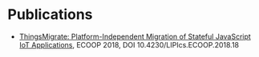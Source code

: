 # Publications

* [ThingsMigrate: Platform-Independent Migration of Stateful JavaScript IoT Applications](http://drops.dagstuhl.de/opus/volltexte/2018/9223/), ECOOP 2018, DOI 10.4230/LIPIcs.ECOOP.2018.18
